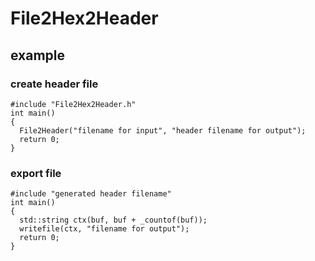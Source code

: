 # File2Hex2Header

## example

### create header file
```
#include "File2Hex2Header.h"
int main()
{
  File2Header("filename for input", "header filename for output");
  return 0;
}
```

### export file
```
#include "generated header filename"
int main()
{
  std::string ctx(buf, buf + _countof(buf));
  writefile(ctx, "filename for output");
  return 0;
}
```
	
